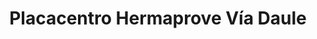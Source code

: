 ---
title: "Placacentro Hermaprove Vía Daule"
url: /guayaquil/placacentro-hermaprove-via-daule/
shop: comercio
---